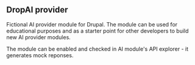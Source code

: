 ## DropAI provider

Fictional AI provider module for Drupal. The module can be used for educational
purposes and as a starter point for other developers to build new AI provider
modules.

The module can be enabled and checked in AI module's API explorer - it generates
mock reponses.
